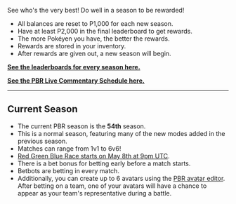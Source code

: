 See who's the very best! Do well in a season to be rewarded!

* All balances are reset to P1,000 for each new season.
* Have at least P2,000 in the final leaderboard to get rewards.
* The more Pokéyen you have, the better the rewards.
* Rewards are stored in your inventory.
* After rewards are given out, a new season will begin.

[**See the leaderboards for every season here.**](https://twitchplayspokemon.tv/leaderboard)

[**See the PBR Live Commentary Schedule here.**](https://calendar.google.com/calendar/r?cid=Z2prZzl1bHE4anFjaG5hZmJpNTR1bnVxa3NAZ3JvdXAuY2FsZW5kYXIuZ29vZ2xlLmNvbQ)
*****
## Current Season

* The current PBR season is the **54th** season.
* This is a normal season, featuring many of the new modes added in the previous season.
* Matches can range from 1v1 to 6v6!
* [Red Green Blue Race starts on May 8th at 9pm UTC](https://www.timeanddate.com/countdown/generic?iso=20210508T2100&p0=1440&msg=Red%20Green%20Blue%20Race&font=cursive&csz=1).
* There is a bet bonus for betting early before a match starts.
* Betbots are betting in every match.
* Additionally, you can create up to 6 avatars using the [PBR avatar editor](https://twitchplayspokemon.tv/avatars). After betting on a team, one of your avatars will have a chance to appear as your team's representative during a battle.
